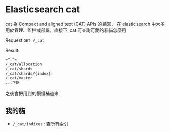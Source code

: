 # Elasticsearch cat

cat 為 Compact and aligned text (CAT) APIs 的縮寫，
在 elasticsearch 中大多用於管理、監控或部屬，直接下_cat 可查詢可愛的貓貓怎麼用

Request `GET /_cat`

Result:

```sh
=^.^=
/_cat/allocation
/_cat/shards
/_cat/shards/{index}
/_cat/master
...下略
```

之後會把用到的慢慢補過來

## 我的貓

* `/_cat/indices` : 查所有索引
